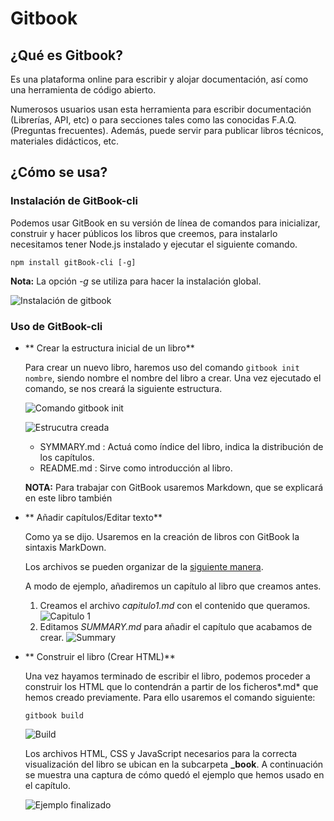# Gitbook

## ¿Qué es Gitbook?

Es una plataforma online para escribir y alojar documentación, así como una herramienta de código abierto.

Numerosos usuarios usan esta herramienta para escribir documentación (Librerías, API, etc) o para secciones tales como las conocidas F.A.Q.(Preguntas frecuentes). Además, puede servir para publicar libros técnicos, materiales didácticos, etc.

## ¿Cómo se usa?

### Instalación de GitBook-cli

Podemos usar GitBook en su versión de línea de comandos para inicializar, construir y hacer públicos los libros que creemos, para instalarlo necesitamos tener Node.js instalado y ejecutar el siguiente comando.

``` npm install gitBook-cli [-g] ```

**Nota:** La opción *-g* se utiliza para hacer la instalación global.

![Instalación de gitbook](img/gitbook-install.PNG)

### Uso de GitBook-cli

* ** Crear la estructura inicial de un libro**

  Para crear un nuevo libro, haremos uso del comando ```gitbook init nombre```, siendo nombre el nombre del libro a crear. Una vez ejecutado el comando, se nos creará la siguiente estructura.

  ![Comando gitbook init](img/gitbook-init.PNG)

  ![Estrucutra creada](img/gitbook-structure.PNG)

  * SYMMARY.md : Actuá como índice del libro, indica la distribución de los capítulos.
  * README.md : Sirve como introducción al libro.

  **NOTA:** Para trabajar con GitBook usaremos Markdown, que se explicará en este libro también

* ** Añadir capítulos/Editar texto**

  Como ya se dijo. Usaremos en la creación de libros con GitBook la sintaxis MarkDown.

  Los archivos se pueden organizar de la [siguiente manera](https://toolchain.gitbook.com/pages.html).

  A modo de ejemplo, añadiremos un capítulo al libro que creamos antes.

  1. Creamos el archivo *capitulo1.md* con el contenido que queramos.
  ![Capitulo 1](img/capitulo1.PNG)
  2. Editamos *SUMMARY.md* para añadir el capítulo que acabamos de crear.
  ![Summary](img/summary-example.PNG)

* ** Construir el libro (Crear HTML)**

  Una vez hayamos terminado de escribir el libro, podemos proceder a construir los HTML que lo contendrán a partir de los ficheros*.md* que hemos creado previamente. Para ello usaremos el comando siguiente:

  ```gitbook build```

  ![Build](img/gitbook-build.PNG)

  Los archivos HTML, CSS y JavaScript necesarios para la correcta visualización del libro se ubican en la subcarpeta **_book**. A continuación se muestra una captura de cómo quedó el ejemplo que hemos usado en el capítulo.

  ![Ejemplo finalizado](img/example-finished.PNG)
